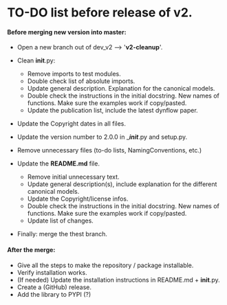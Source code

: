 # TO-DO list before release of v2.

#### Before merging new version into master:

- Open a new branch out of dev_v2 --> '**v2-cleanup**'.
- Clean ____init____.py: 
	- Remove imports to test modules. 
	- Double check list of absolute imports.
	- Update general description. Explanation for the canonical models.
	- Double check the instructions in the initial docstring. New names of functions. Make sure the examples work if copy/pasted.
	- Update the publication list, include the latest dynflow paper.
- Update the Copyright dates in all files.
- Update the version number to 2.0.0 in ____init___.py and setup.py.
- Remove unnecessary files (to-do lists, NamingConventions, etc.)
- Update the **README.md** file.
	- Remove initial unnecessary text. 
	- Update general description(s), include explanation for the different canonical models.
	- Update the Copyright/license infos.
	- Double check the instructions in the initial docstring. New names of functions. Make sure the examples work if copy/pasted.
	- Update list of changes.

- Finally: merge the thest branch. 

#### After the merge:

- Give all the steps to make the repository / package installable.
- Verify installation works.
- (If needed) Update the installation instructions in README.md + ____init____.py.
- Create a (GitHub) release.
- Add the library to PYPI (?)


